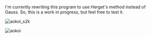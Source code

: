 I'm currently rewriting this program to use Herget's method instead of Gauss. So, this is a work in progress, but feel free to test it.

![aokoi_s2k](https://github.com/arda-guler/AOKOI/assets/80536083/5a41d3a6-05fb-4883-9f44-d2d1ad0df2be)

![aokoi](https://github.com/arda-guler/AOKOI/assets/80536083/eaa2ca4d-f3c4-460d-bac0-f73ebfbe52d3)
